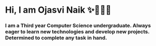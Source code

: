 # Hi, I am Ojasvi Naik :sparkles:👩🏾‍💻
### I am a Third year Computer Science undergraduate. Always eager to learn new technologies and develop new projects. Determined to complete any task in hand.
